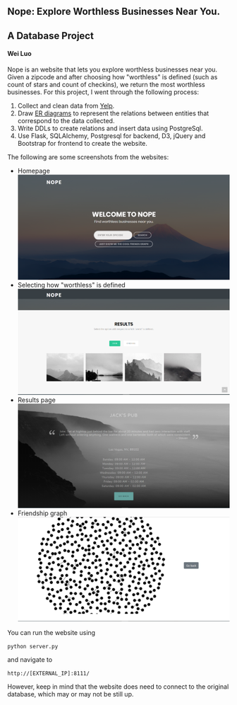 ## Nope:  Explore Worthless Businesses Near You.
## A Database Project
#### Wei Luo
Nope is an website that lets you explore worthless businesses near you.  Given a zipcode and after choosing how "worthless" is defined (such as count of stars and count of checkins), we return the most worthless businesses.
For this project, I went through the following process:
1. Collect and clean data from [Yelp](https://www.yelp.com/dataset).
2. Draw [ER diagrams](imgs/er_diagram.pdf) to represent the relations between entities that correspond to the data collected.
3. Write DDLs to create relations and insert data using PostgreSql.
4. Use Flask, SQLAlchemy, Postgresql for backend, D3, jQuery and Bootstrap for frontend to create the website. 

The following are some screenshots from the websites:
* Homepage
![](imgs/1.png)
* Selecting how "worthless" is defined
![](imgs/2.png)
* Results page
![](imgs/3.png)
* Friendship graph
![](imgs/4.png)

You can run the website using 
```
python server.py
```
and navigate to 
```
http://[EXTERNAL_IP]:8111/
```
However, keep in mind that the website does need to connect to the original database, which may or may not be still up.
